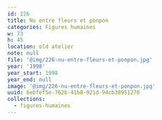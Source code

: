```yaml
---
id: 226
title: Nu entre fleurs et ponpon
categories: Figures humaines
w: 73
h: 45
location: old atelier
note: null
file: '@img/226-nu-entre-fleurs-et-ponpon.jpg'
year: '1998'
year_start: 1998
year_end: null
image: '@img/226-nu-entre-fleurs-et-ponpon.jpg'
uuid: 6ebfef5e-762b-41b8-921d-94cb30951270
collections:
  - figures-humaines
---
```



